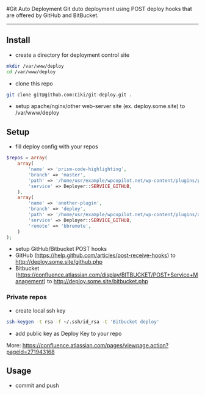 #Git Auto Deployment
Git duto deployment using POST deploy hooks that are offered by GitHub and BitBucket.

***
## Install
* create a directory for deployment control site
```bash
mkdir /var/www/deploy
cd /var/www/deploy
```
* clone this repo
```bash
git clone git@github.com:Ciki/git-deploy.git .
```
* setup apache/nginx/other web-server site (ex. deploy.some.site) to /var/www/deploy

## Setup
* fill deploy config with your repos
```php
$repos = array(
    array(
		'name' => 'prism-code-highlighting',
        'branch' => 'master',
        'path' => '/home/usr/example/wpcopilot.net/wp-content/plugins/prism-code-highlighting/',
		'service' => Deployer::SERVICE_GITHUB,
    ),
    array(
		'name' => 'another-plugin',
        'branch' => 'deploy',
        'path' => '/home/usr/example/wpcopilot.net/wp-content/plugins/another-plugin/',
		'service' => Deployer::SERVICE_GITHUB,
        'remote' => 'bbremote',
    )
);
```
* setup GitHub/Bitbucket POST hooks
 * GitHub (https://help.github.com/articles/post-receive-hooks) to http://deploy.some.site/github.php
 * Bitbucket (https://confluence.atlassian.com/display/BITBUCKET/POST+Service+Management) to http://deploy.some.site/bitbucket.php

### Private repos
* create local ssh key
```bash
ssh-keygen -t rsa -f ~/.ssh/id_rsa -C 'Bitbucket deploy'
```
* add public key as Deploy Key to your repo

More: https://confluence.atlassian.com/pages/viewpage.action?pageId=271943168

## Usage
* commit and push